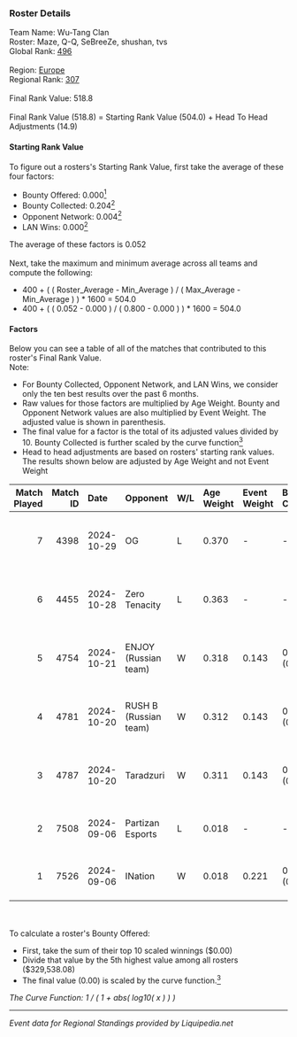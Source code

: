 ### Roster Details<br />
Team Name: Wu-Tang Clan<br />
Roster: Maze, Q-Q, SeBreeZe, shushan, tvs<br />
Global Rank: [496](../standings_global.md)<br />
<br />
Region: [Europe]( ../standings_europe.md)<br />
Regional Rank: [307]( ../standings_europe.md)<br />
<br />
Final Rank Value:  518.8<br />
<br />
Final Rank Value (518.8) = Starting Rank Value (504.0) + Head To Head Adjustments (14.9)<br />

#### Starting Rank Value<br />
To figure out a rosters's Starting Rank Value, first take the average of these four factors:<br />
- Bounty Offered: 0.000[<sup>1</sup>](#table2)
- Bounty Collected: 0.204[<sup>2</sup>](#table1)
- Opponent Network: 0.004[<sup>2</sup>](#table1)
- LAN Wins: 0.000[<sup>2</sup>](#table1)

The average of these factors is 0.052<br />
<br />
Next, take the maximum and minimum average across all teams and compute the following:<br />
- 400 + ( ( Roster_Average - Min_Average ) / ( Max_Average - Min_Average ) ) * 1600 = 504.0
- 400 + ( ( 0.052 - 0.000 ) / ( 0.800 - 0.000 ) ) * 1600 = 504.0


#### Factors<br />
Below you can see a table of all of the matches that contributed to this roster's Final Rank Value.<br />
Note:<br />

- For Bounty Collected, Opponent Network, and LAN Wins, we consider only the ten best results over the past 6 months.
- Raw values for those factors are multiplied by Age Weight. Bounty and Opponent Network values are also multiplied by Event Weight. The adjusted value is shown in parenthesis.
- The final value for a factor is the total of its adjusted values divided by 10. Bounty Collected is further scaled by the curve function[<sup>3</sup>](#curveFunction)
- Head to head adjustments are based on rosters' starting rank values. The results shown below are adjusted by Age Weight and not Event Weight
<span id="table1"></span><br />


| Match Played | Match ID | Date       | Opponent              | W/L | Age Weight | Event Weight | Bounty Collected | Opponent Network | LAN Wins  | H2H Adj. | Roster                            |
| -: | -: | :- | :- | :- | :- | :- | :- | :- | :- | -: | :- |
|            7 |     4398 | 2024-10-29 | OG                    | L   | 0.370      | -            | -                | -                | -         |    -1.08 | Maze, Q-Q, SeBreeZe, shushan, tvs |
|            6 |     4455 | 2024-10-28 | Zero Tenacity         | L   | 0.363      | -            | -                | -                | -         |    -1.47 | Maze, Q-Q, SeBreeZe, shushan, tvs |
|            5 |     4754 | 2024-10-21 | ENJOY (Russian team)  | W   | 0.318      | 0.143        | 0.000 (0.000)    | 0.029 (0.001)    | 0 (0.000) |     4.92 | Maze, Q-Q, SeBreeZe, shushan, tvs |
|            4 |     4781 | 2024-10-20 | RUSH B (Russian team) | W   | 0.312      | 0.143        | 0.028 (0.001)    | 0.915 (0.041)    | 0 (0.000) |     8.80 | Maze, Q-Q, SeBreeZe, shushan, tvs |
|            3 |     4787 | 2024-10-20 | Taradzuri             | W   | 0.311      | 0.143        | 0.000 (0.000)    | 0.000 (0.000)    | 0 (0.000) |     3.50 | Maze, Q-Q, SeBreeZe, shushan, tvs |
|            2 |     7508 | 2024-09-06 | Partizan Esports      | L   | 0.018      | -            | -                | -                | -         |    -0.02 | Maze, Q-Q, superflik, tvs, xicoz  |
|            1 |     7526 | 2024-09-06 | INation               | W   | 0.018      | 0.221        | 0.000 (0.000)    | 0.000 (0.000)    | 0 (0.000) |     0.20 | Maze, Q-Q, superflik, tvs, xicoz  |

<br />
<span id="table2"></span><br />
To calculate a roster's Bounty Offered:<br />

- First, take the sum of their top 10 scaled winnings ($0.00)
- Divide that value by the 5th highest value among all rosters ($329,538.08)
- The final value (0.00) is scaled by the curve function.[<sup>3</sup>](#curveFunction)

<span id="curveFunction"></span>_The Curve Function: 1 / ( 1 + abs( log10( x ) ) )_<br />

---
_Event data for Regional Standings provided by Liquipedia.net_<br />
